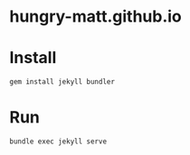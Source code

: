 # hungry-matt.github.io

# Install

```
gem install jekyll bundler
```

# Run

```
bundle exec jekyll serve
```